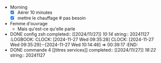 - Morning
  * [x] Aérer 10 minutes
  * [x] mettre le chauffage # pas besoin
- Femme d'ouvrage
	- Mais qu'est-ce qu'elle parle
- DONE config zsh
  completed:: [[2024/11/27]] *10:14*
  string:: 20241127
  :LOGBOOK:
  CLOCK: [2024-11-27 Wed 09:35:28]
  CLOCK: [2024-11-27 Wed 09:35:29]--[2024-11-27 Wed 10:14:46] =>  00:39:17
  :END:
- DONE commande 4 [[titres services]]
  completed:: [[2024/11/27]] *18:22*
  string:: 20241127